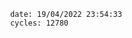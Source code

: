 

                date: 19/04/2022 23:54:33
                cycles: 12780

                         
